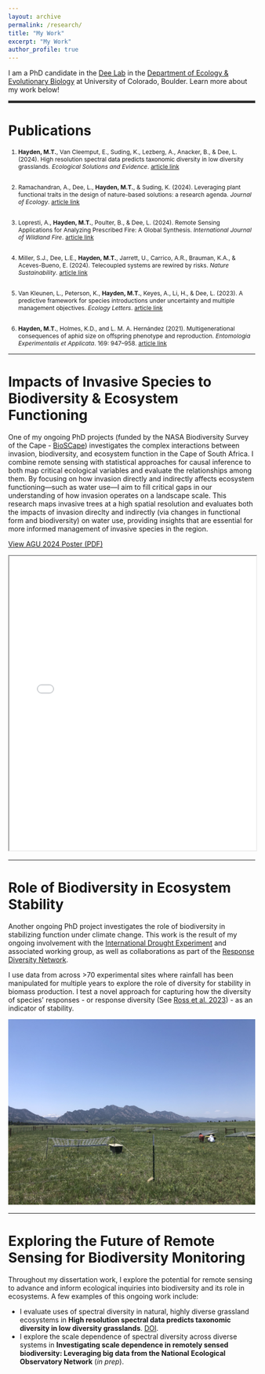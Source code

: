 ```yaml
---
layout: archive
permalink: /research/
title: "My Work"
excerpt: "My Work"
author_profile: true
---
```


I am a PhD candidate in the [Dee Lab](https://www.colorado.edu/ebio/laura-dee) in the [Department of Ecology & Evolutionary Biology](https://www.colorado.edu/ebio/) at University of Colorado, Boulder. Learn more about my work below!

<hr style="border: 2px solid #333;">

Publications
======

<span style="font-size: 12px;">

1. <strong>Hayden, M.T.</strong>, Van Cleemput, E., Suding, K., Lezberg, A., Anacker, B., & Dee, L. (2024). High resolution spectral data predicts taxonomic diversity in low diversity grasslands. <em>Ecological Solutions and Evidence</em>. <a href="https://doi.org/10.1002/2688-8319.12365">article link</a><br><br>

2. Ramachandran, A., Dee, L., <strong>Hayden, M.T.</strong>, & Suding, K. (2024). Leveraging plant functional traits in the design of nature-based solutions: a research agenda. <em>Journal of Ecology</em>. <a href="https://doi.org/10.1111/1365-2745.14371">article link</a><br><br>

3. Lopresti, A., <strong>Hayden, M.T.</strong>, Poulter, B., & Dee, L. (2024). Remote Sensing Applications for Analyzing Prescribed Fire: A Global Synthesis. <em>International Journal of Wildland Fire</em>. <a href="https://doi.org/10.1071/WF23130">article link</a><br><br>

4. Miller, S.J., Dee, L.E., <strong>Hayden, M.T.</strong>, Jarrett, U., Carrico, A.R., Brauman, K.A., & Aceves-Bueno, E. (2024). Telecoupled systems are rewired by risks. <em>Nature Sustainability</em>. <a href="https://doi.org/10.1038/s41893-024-01273-2">article link</a><br><br>

5. Van Kleunen, L., Peterson, K., <strong>Hayden, M.T.</strong>, Keyes, A., Li, H., & Dee, L. (2023). A predictive framework for species introductions under uncertainty and multiple management objectives. <em>Ecology Letters</em>. <a href="https://doi.org/10.1111/ele.14212">article link</a><br><br>

6. <strong>Hayden, M.T.</strong>, Holmes, K.D., and L. M. A. Hernández (2021). Multigenerational consequences of aphid size on offspring phenotype and reproduction. <em>Entomologia Experimentalis et Applicata</em>. 169: 947–958. <a href="https://doi.org/10.1111/eea.13086">article link</a>

</span>

<hr>

Impacts of Invasive Species to Biodiversity & Ecosystem Functioning
======

One of my ongoing PhD projects (funded by the NASA Biodiversity Survey of the Cape - [BioSCape](https://www.bioscape.io/)) investigates the complex interactions between invasion, biodiversity, and ecosystem function in the Cape of South Africa. I combine remote sensing with statistical approaches for causal inference to both map critical ecological variables and evaluate the relationships among them. By focusing on how invasion directly and indirectly affects ecosystem functioning—such as water use—I aim to fill critical gaps in our understanding of how invasion operates on a landscape scale. This research maps invasive trees at a high spatial resolution and evaluates both the impacts of invasion direclty and indirectly (via changes in functional form and biodiversity) on water use, providing insights that are essential for more informed management of invasive species in the region.

[View AGU 2024 Poster (PDF)](/files/AGU-2024-Poster.pdf)

<iframe src="/files/AGU-2024-Poster.pdf" width="100%" height="600px">
    This browser does not support PDFs. Please <a href="/files/AGU-2024-Poster.pdf">download the PDF</a>.
</iframe>

<hr>

Role of Biodiversity in Ecosystem Stability
======

Another ongoing PhD project investigates the role of biodiversity in stabilizing function under climate change. This work is the result of my ongoing involvement with the [International Drought Experiment](https://droughtnet.weebly.com/) and associated working group, as well as collaborations as part of the [Response Diversity Network](https://responsediversitynetwork.github.io/RDN-website/]).

I use data from across >70 experimental sites where rainfall has been manipulated for multiple years to explore the role of diversity for stability in biomass production. I test a novel approach for capturing how the diversity of species' responses - or response diversity (See [Ross et al. 2023](doi.org/10.1111/2041-210X.14087)) - as an indicator of stability.

<img src="/files/Droughtnet.jpg" alt="IDE Experimental site in Boulder, CO" style="max-width: 100%; height: auto;">

<hr>

Exploring the Future of Remote Sensing for Biodiversity Monitoring
======

Throughout my dissertation work, I explore the potential for remote sensing to advance and inform ecological inquiries into biodiversity and its role in ecosystems. A few examples of this ongoing work include:
- I evaluate uses of spectral diversity in natural, highly diverse grassland ecosystems in **High resolution spectral data predicts taxonomic diversity in low diversity grasslands**. [DOI](https://doi.org/10.1002/2688-8319.1236).
- I explore the scale dependence of spectral diversity across diverse systems in **Investigating scale dependence in remotely sensed biodiversity: Leveraging big data from the National Ecological Observatory Network** (*in prep*).
